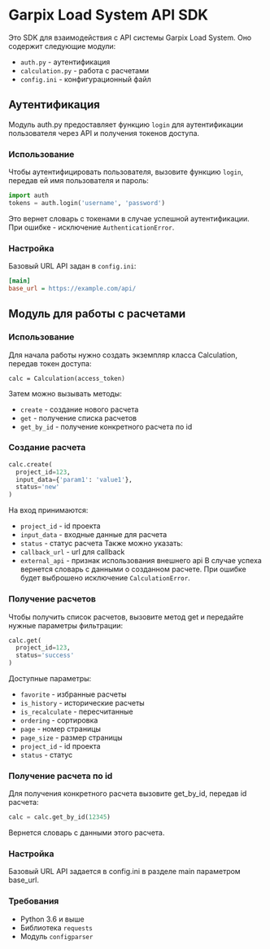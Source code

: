 # Garpix Load System API SDK

Это SDK для взаимодействия с API системы Garpix Load System. Оно содержит следующие модули:

- `auth.py` - аутентификация
- `calculation.py` - работа с расчетами
- `config.ini` - конфигурационный файл

## Аутентификация

Модуль auth.py предоставляет функцию `login` для аутентификации пользователя через API и получения токенов доступа.
### Использование
Чтобы аутентифицировать пользователя, вызовите функцию `login`, передав ей имя пользователя и пароль:

```python
import auth
tokens = auth.login('username', 'password')
```

Это вернет словарь с токенами в случае успешной аутентификации. 
При ошибке - исключение `AuthenticationError`.

### Настройка
Базовый URL API задан в `config.ini`:

```ini
[main]
base_url = https://example.com/api/
```

## Модуль для работы с расчетами

### Использование
Для начала работы нужно создать экземпляр класса Calculation, передав токен доступа:

```
calc = Calculation(access_token)
```
Затем можно вызывать методы:

- `create` - создание нового расчета
- `get` - получение списка расчетов
- `get_by_id` - получение конкретного расчета по id

### Создание расчета
```python
calc.create(
  project_id=123,
  input_data={'param1': 'value1'},
  status='new'  
)
```
На вход принимаются:
- `project_id` - id проекта
- `input_data` - входные данные для расчета
- `status` - статус расчета
Также можно указать:
- `callback_url` - url для callback
- `external_api` - признак использования внешнего api
В случае успеха вернется словарь с данными о созданном расчете.
При ошибке будет выброшено исключение `CalculationError`.

### Получение расчетов
Чтобы получить список расчетов, вызовите метод get и передайте нужные параметры фильтрации:

```python
calc.get(
  project_id=123,
  status='success'
)
```
Доступные параметры:

- `favorite` - избранные расчеты
- `is_history` - исторические расчеты
- `is_recalculate` - пересчитанные
- `ordering` - сортировка
- `page` - номер страницы
- `page_size` - размер страницы
- `project_id` - id проекта
- `status` - статус

### Получение расчета по id
Для получения конкретного расчета вызовите get_by_id, передав id расчета:

```python
calc = calc.get_by_id(12345)
```
Вернется словарь с данными этого расчета.

### Настройка
Базовый URL API задается в config.ini в разделе main параметром base_url.

### Требования

- Python 3.6 и выше
- Библиотека `requests`
- Модуль `configparser`
